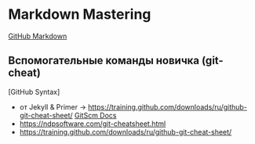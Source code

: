 # Markdown Mastering
[GitHub Markdown](https://guides.github.com/features/mastering-markdown/)

## Вспомогательные команды новичка (git-cheat)
[GitHub Syntax]
* от Jekyll &amp; Primer → https://training.github.com/downloads/ru/github-git-cheat-sheet/
[GitScm Docs](https://git-scm.com/docs)
* https://ndpsoftware.com/git-cheatsheet.html
* https://training.github.com/downloads/ru/github-git-cheat-sheet/